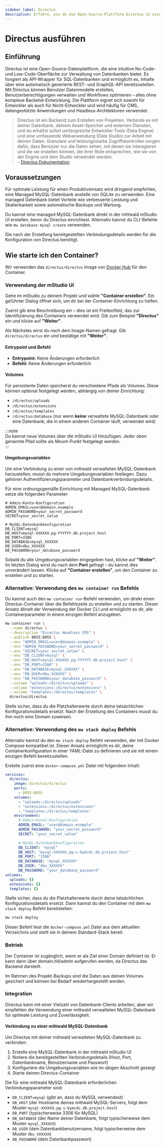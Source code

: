 ```yaml
---
sidebar_label: Directus
description: Erfahre, wie du die Open-Source-Plattform Directus in einer containerisierten Umgebung betreibst und sie mit einer Datenbank verbindest.
---
```


# Directus ausführen

## Einführung

Directus ist eine Open-Source-Datenplattform, die eine intuitive No-Code- und Low-Code-Oberfläche zur Verwaltung von Datenbanken bietet. Es fungiert als API-Wrapper für SQL-Datenbanken und ermöglicht es, Inhalte über eine automatisch generierte REST- und GraphQL-API bereitzustellen. Mit Directus können Benutzer Datenmodelle erstellen, Benutzerberechtigungen verwalten und Workflows optimieren – alles ohne komplexe Backend-Entwicklung. Die Plattform eignet sich sowohl für Entwickler als auch für Nicht-Entwickler und wird häufig für CMS, datengestützte Anwendungen und Headless-Architekturen verwendet.

> Directus ist ein Backend zum Erstellen von Projekten. Verbinde es mit deiner Datenbank, deinem Asset-Speicher und externen Diensten, und du erhältst sofort umfangreiche Entwickler-Tools (Data Engine) und eine umfassende Webanwendung (Data Studio) zur Arbeit mit deinen Daten. Granulare und leistungsstarke Zugriffskontrollen sorgen dafür, dass Benutzer nur die Daten sehen, mit denen sie interagieren und die sie erstellen können, die ihrer Rolle entsprechen, wie sie von der Engine und dem Studio verwendet werden.  
> – [Directus Dokumentation](https://directus.io/docs/getting-started/overview)

## Voraussetzungen

Für optimale Leistung für einen Produktiveinsatz wird dringend empfohlen, eine Managed MySQL-Datenbank anstelle von SQLite zu verwenden. Eine managed Datenbank bietet Vorteile wie verbesserte Leistung und Skalierbarkeit sowie automatische Backups und Wartung.

Du kannst eine managed MySQL-Datenbank direkt in der mittwald mStudio UI erstellen, bevor du Directus einrichtest. Alternativ kannst du CLI-Befehle wie `mw database mysql create` verwenden.

Die nach der Erstellung bereitgestellten Verbindungsdetails werden für die Konfiguration von Directus benötigt.

## Wie starte ich den Container?

Wir verwenden das `directus/directus` Image von [Docker Hub](https://hub.docker.com/r/directus/directus) für den Container.

### Verwendung der mStudio UI

Gehe im mStudio zu deinem Projekt und wähle **"Container erstellen"**. Ein geführter Dialog öffnet sich, um dir bei der Container-Einrichtung zu helfen.

Zuerst gib eine Beschreibung ein – dies ist ein Freitextfeld, das zur Identifizierung des Containers verwendet wird. Gib zum Beispiel **"Directus"** ein und klicke auf **"Weiter"**.

Als Nächstes wirst du nach dem Image-Namen gefragt. Gib `directus/directus` ein und bestätige mit **"Weiter"**.

#### Entrypoint und Befehl

- **Entrypoint:** Keine Änderungen erforderlich
- **Befehl:** Keine Änderungen erforderlich

#### Volumes

Für persistente Daten speicherst du verschiedene Pfade als Volumes. Diese können optional festgelegt werden, abhängig von deiner Einrichtung:

- `/directus/uploads`
- `/directus/extensions`
- `/directus/templates`
- `/directus/database` (nur wenn **keine** verwaltete MySQL-Datenbank oder eine Datenbank, die in einem anderen Container läuft, verwendet wird)

:::note  
Du kannst neue Volumes über die mStudio UI hinzufügen. Jeder oben genannte Pfad sollte als Mount-Punkt festgelegt werden.  
:::

#### Umgebungsvariablen

Um eine Verbindung zu einer von mittwald verwalteten MySQL-Datenbank herzustellen, musst du mehrere Umgebungsvariablen festlegen. Dazu gehören Authentifizierungsparameter und Datenbankverbindungsdetails.

Für eine ordnungsgemäße Einrichtung mit Managed MySQL-Datenbank setze die folgenden Parameter:

```
# Admin-Konto-Konfiguration
ADMIN_EMAIL=user@domain.example
ADMIN_PASSWORD=your_secret_password
SECRET=your_secret_value

# MySQL-Datenbankkonfiguration
DB_CLIENT=mysql
DB_HOST=mysql-XXXXXX.pg-YYYYYY.db.project.host
DB_PORT=3306
DB_DATABASE=mysql_XXXXXX
DB_USER=dbu_XXXXXX
DB_PASSWORD=your_database_password
```

Sobald du alle Umgebungsvariablen eingegeben hast, klicke auf **"Weiter"**. Im letzten Dialog wirst du nach dem **Port** gefragt – du kannst dies unverändert lassen. Klicke auf **"Container erstellen"**, um den Container zu erstellen und zu starten.

### Alternative: Verwendung des `mw container run` Befehls

Du kannst auch den `mw container run`-Befehl verwenden, um direkt einen Directus-Container über die Befehlszeile zu erstellen und zu starten. Dieser Ansatz ähnelt der Verwendung der Docker CLI und ermöglicht es dir, alle Containerparameter in einem einzigen Befehl anzugeben.

```bash
mw container run \
  --name directus \
  --description "Directus Headless CMS" \
  --publish 8055:8055 \
  --env "ADMIN_EMAIL=user@domain.example" \
  --env "ADMIN_PASSWORD=your_secret_password" \
  --env "SECRET=your_secret_value" \
  --env "DB_CLIENT=mysql" \
  --env "DB_HOST=mysql-XXXXXX.pg-YYYYYY.db.project.host" \
  --env "DB_PORT=3306" \
  --env "DB_DATABASE=mysql_XXXXXX" \
  --env "DB_USER=dbu_XXXXXX" \
  --env "DB_PASSWORD=your_database_password" \
  --volume "uploads:/directus/uploads" \
  --volume "extensions:/directus/extensions" \
  --volume "templates:/directus/templates" \
  directus/directus
```

Stelle sicher, dass du die Platzhalterwerte durch deine tatsächlichen Konfigurationsdetails ersetzt. Nach der Erstellung des Containers musst du ihm noch eine Domain zuweisen.

### Alternative: Verwendung des `mw stack deploy` Befehls

Alternativ kannst du den `mw stack deploy` Befehl verwenden, der mit Docker Compose kompatibel ist. Dieser Ansatz ermöglicht es dir, deine Containerkonfiguration in einer YAML-Datei zu definieren und sie mit einem einzigen Befehl bereitzustellen.

Erstelle zuerst eine `docker-compose.yml` Datei mit folgendem Inhalt:

```yaml
services:
  directus:
    image: directus/directus
    ports:
      - 8055:8055
    volumes:
      - "uploads:/directus/uploads"
      - "extensions:/directus/extensions"
      - "templates:/directus/templates"
    environment:
      # Admin-Konto-Konfiguration
      ADMIN_EMAIL: "user@domain.example"
      ADMIN_PASSWORD: "your_secret_password"
      SECRET: "your_secret_value"

      # MySQL-Datenbankkonfiguration
      DB_CLIENT: "mysql"
      DB_HOST: "mysql-XXXXXX.pg-s-bymcdc.db.project.host"
      DB_PORT: "3306"
      DB_DATABASE: "mysql_XXXXXX"
      DB_USER: "dbu_XXXXXX"
      DB_PASSWORD: "your_database_password"
volumes:
  uploads: {}
  extensions: {}
  templates: {}
```

Stelle sicher, dass du die Platzhalterwerte durch deine tatsächlichen Konfigurationsdetails ersetzt. Dann kannst du den Container mit dem `mw stack deploy` Befehl bereitstellen:

```bash
mw stack deploy
```

Dieser Befehl liest die `docker-compose.yml` Datei aus dem aktuellen Verzeichnis und stellt sie in deinem Standard-Stack bereit.

### Betrieb

Der Container ist zugänglich, wenn er als Ziel einer Domain definiert ist. Er kann dann über domain.tld/admin aufgerufen werden, da Directus das Backend darstellt.

Im Rahmen des Projekt-Backups sind die Daten aus deinen Volumes gesichert und können bei Bedarf wiederhergestellt werden.

### Integration

Directus kann mit einer Vielzahl von Datenbank-Clients arbeiten, aber wir empfehlen die Verwendung einer mittwald verwalteten MySQL-Datenbank für optimale Leistung und Zuverlässigkeit.

#### Verbindung zu einer mittwald MySQL-Datenbank

Um Directus mit deiner mittwald verwalteten MySQL-Datenbank zu verbinden:

1. Erstelle eine MySQL-Datenbank in der mittwald mStudio UI
2. Notiere die bereitgestellten Verbindungsdetails (Host, Port, Datenbankname, Benutzername und Passwort)
3. Konfiguriere die Umgebungsvariablen wie im obigen Abschnitt gezeigt
4. Starte deinen Directus-Container

Die für eine mittwald MySQL-Datenbank erforderlichen Verbindungsparameter sind:

- `DB_CLIENT=mysql` (gibt an, dass du MySQL verwendest)
- `DB_HOST` (der Hostname deines mittwald MySQL-Servers, folgt dem Muster `mysql-XXXXXX.pg-s-bymcdc.db.project.host`)
- `DB_PORT` (typischerweise 3306 für MySQL)
- `DB_DATABASE` (der Name deiner Datenbank, folgt typischerweise dem Muster `mysql_XXXXXX`)
- `DB_USER` (dein Datenbankbenutzername, folgt typischerweise dem Muster `dbu_XXXXXX`)
- `DB_PASSWORD` (dein Datenbankpasswort)
